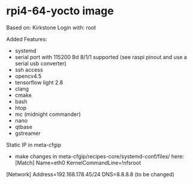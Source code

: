 # rpi4-64-yocto image

Based on: Kirkstone 
Login with: root

Added Features:

- systemd
- serial port with 115200 Bd 8/1/1 supported (see raspi pinout and use a serial usb converter)
- ssh access
- opencv4.5
- tensorflow light 2.8
- clang
- cmake
- bash
- htop
- mc (midnight commander)
- nano
- qtbase
- gstreamer

Static IP in meta-cfgip
- make changes in meta-cfgip/recipes-core/systemd-conf/files/
here: 
[Match]
Name=eth0
KernelCommandLine=!nfsroot

[Network]
Address=192.168.178.45/24
DNS=8.8.8.8
(to be changed)


